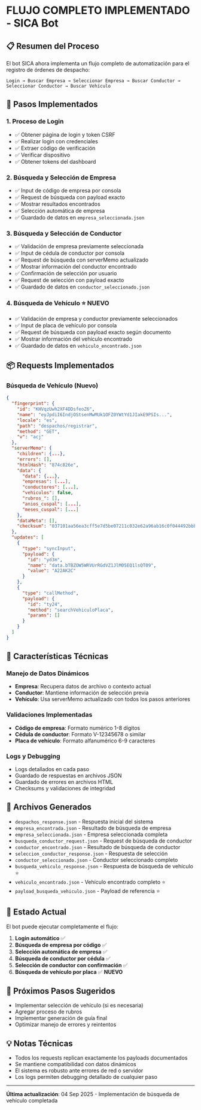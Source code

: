 # FLUJO COMPLETO IMPLEMENTADO - SICA Bot

## 📋 Resumen del Proceso

El bot SICA ahora implementa un flujo completo de automatización para el registro de órdenes de despacho:

```
Login → Buscar Empresa → Seleccionar Empresa → Buscar Conductor → Seleccionar Conductor → Buscar Vehículo
```

## 🔄 Pasos Implementados

### 1. **Proceso de Login**
- ✅ Obtener página de login y token CSRF
- ✅ Realizar login con credenciales
- ✅ Extraer código de verificación
- ✅ Verificar dispositivo
- ✅ Obtener tokens del dashboard

### 2. **Búsqueda y Selección de Empresa**
- ✅ Input de código de empresa por consola
- ✅ Request de búsqueda con payload exacto
- ✅ Mostrar resultados encontrados
- ✅ Selección automática de empresa
- ✅ Guardado de datos en `empresa_seleccionada.json`

### 3. **Búsqueda y Selección de Conductor**
- ✅ Validación de empresa previamente seleccionada
- ✅ Input de cédula de conductor por consola
- ✅ Request de búsqueda con serverMemo actualizado
- ✅ Mostrar información del conductor encontrado
- ✅ Confirmación de selección por usuario
- ✅ Request de selección con payload exacto
- ✅ Guardado de datos en `conductor_seleccionado.json`

### 4. **Búsqueda de Vehículo** ⭐ **NUEVO**
- ✅ Validación de empresa y conductor previamente seleccionados
- ✅ Input de placa de vehículo por consola
- ✅ Request de búsqueda con payload exacto según documento
- ✅ Mostrar información del vehículo encontrado
- ✅ Guardado de datos en `vehiculo_encontrado.json`

## 📦 Requests Implementados

### Búsqueda de Vehículo (Nuevo)
```json
{
  "fingerprint": {
    "id": "KHVqzUwh2XF4DDsfeoZ6",
    "name": "eyJpdiI6IndjOStsenMwMUk1OFZ0YWtYd1JIakE9PSIs...",
    "locale": "es",
    "path": "despachos/registrar",
    "method": "GET",
    "v": "acj"
  },
  "serverMemo": {
    "children": {...},
    "errors": [],
    "htmlHash": "874c826e",
    "data": {
      "data": {...},
      "empresas": [...],
      "conductores": [...],
      "vehiculos": false,
      "rubros_": [],
      "anios_cuspal": [...],
      "meses_cuspal": [...]
    },
    "dataMeta": [],
    "checksum": "037101aa56ea3cff5e7d5be07211c032e62a96ab16c0f044492bbb40d1ab1026"
  },
  "updates": [
    {
      "type": "syncInput",
      "payload": {
        "id": "yd3m",
        "name": "data.bTBZOW5WRVUrRGdVZ1JlM05EQ1lsQT09",
        "value": "A22AK2C"
      }
    },
    {
      "type": "callMethod",
      "payload": {
        "id": "ty24",
        "method": "searchVehiculoPlaca",
        "params": []
      }
    }
  ]
}
```

## 🔧 Características Técnicas

### Manejo de Datos Dinámicos
- **Empresa**: Recupera datos de archivo o contexto actual
- **Conductor**: Mantiene información de selección previa
- **Vehículo**: Usa serverMemo actualizado con todos los pasos anteriores

### Validaciones Implementadas
- **Código de empresa**: Formato numérico 1-8 dígitos
- **Cédula de conductor**: Formato V-12345678 o similar
- **Placa de vehículo**: Formato alfanumérico 6-9 caracteres

### Logs y Debugging
- Logs detallados en cada paso
- Guardado de respuestas en archivos JSON
- Guardado de errores en archivos HTML
- Checksums y validaciones de integridad

## 📁 Archivos Generados

- `despachos_response.json` - Respuesta inicial del sistema
- `empresa_encontrada.json` - Resultado de búsqueda de empresa
- `empresa_seleccionada.json` - Empresa seleccionada completa
- `busqueda_conductor_request.json` - Request de búsqueda de conductor
- `conductor_encontrado.json` - Resultado de búsqueda de conductor
- `seleccion_conductor_response.json` - Respuesta de selección
- `conductor_seleccionado.json` - Conductor seleccionado completo
- `busqueda_vehiculo_response.json` - Respuesta de búsqueda de vehículo ⭐
- `vehiculo_encontrado.json` - Vehículo encontrado completo ⭐
- `payload_busqueda_vehiculo.json` - Payload de referencia ⭐

## 🎯 Estado Actual

El bot puede ejecutar completamente el flujo:

1. **Login automático** ✅
2. **Búsqueda de empresa por código** ✅
3. **Selección automática de empresa** ✅
4. **Búsqueda de conductor por cédula** ✅
5. **Selección de conductor con confirmación** ✅
6. **Búsqueda de vehículo por placa** ✅ **NUEVO**

## 🚀 Próximos Pasos Sugeridos

- Implementar selección de vehículo (si es necesaria)
- Agregar proceso de rubros
- Implementar generación de guía final
- Optimizar manejo de errores y reintentos

## 💡 Notas Técnicas

- Todos los requests replican exactamente los payloads documentados
- Se mantiene compatibilidad con datos dinámicos
- El sistema es robusto ante errores de red o servidor
- Los logs permiten debugging detallado de cualquier paso

---

**Última actualización**: 04 Sep 2025 - Implementación de búsqueda de vehículo completada
